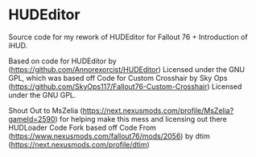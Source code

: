 # HUDEditor
Source code for my rework of HUDEditor for Fallout 76 + Introduction of iHUD.

Based on code for HUDEditor by (https://github.com/Annorexorcist/HUDEditor) Licensed under the GNU GPL, which was based off
Code for Custom Crosshair by Sky Ops (https://github.com/SkyOps117/Fallout76-Custom-Crosshair) Licensed under the GNU GPL.

Shout Out to MsZelia (https://next.nexusmods.com/profile/MsZelia?gameId=2590) for helping make this mess
and licensing out there HUDLoader Code Fork based off 
Code From (https://www.nexusmods.com/fallout76/mods/2056) by
dtim (https://next.nexusmods.com/profile/dtim)

